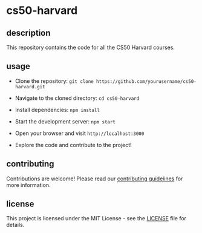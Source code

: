 # cs50-harvard

## description
This repository contains the code for all the CS50 Harvard courses.

## usage
  - Clone the repository: `git clone https://github.com/yourusername/cs50-harvard.git`
  - Navigate to the cloned directory: `cd cs50-harvard`
  - Install dependencies: `npm install`
  - Start the development server: `npm start`
  - Open your browser and visit `http://localhost:3000`

  - Explore the code and contribute to the project!

## contributing
Contributions are welcome! Please read our [contributing guidelines](CONTRIBUTING.md) for more information.

## license
This project is licensed under the MIT License - see the [LICENSE](LICENSE) file for details.
